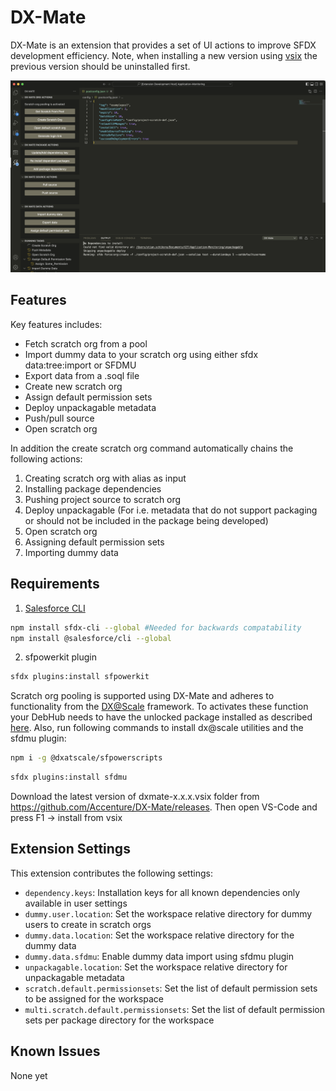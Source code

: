 # DX-Mate

DX-Mate is an extension that provides a set of UI actions to improve SFDX development efficiency. Note, when installing a new version using [vsix](https://code.visualstudio.com/docs/editor/extension-marketplace#_install-from-a-vsix) the previous version should be uninstalled first.

![Extension Screenshot](src/graphics/extension_screenshot.png)

## Features

Key features includes:
- Fetch scratch org from a pool
- Import dummy data to your scratch org using either sfdx data:tree:import or SFDMU
- Export data from a .soql file
- Create new scratch org
- Assign default permission sets
- Deploy unpackagable metadata
- Push/pull source
- Open scratch org

In addition the create scratch org command automatically chains the following actions:
1. Creating scratch org with alias as input
2. Installing package dependencies
3. Pushing project source to scratch org
4. Deploy unpackagable (For i.e. metadata that do not support packaging or should not be included in the package being developed)
5. Open scratch org
6. Assigning default permission sets
7. Importing dummy data

## Requirements

1. [Salesforce CLI](https://developer.salesforce.com/docs/atlas.en-us.sfdx_setup.meta/sfdx_setup/sfdx_setup_install_cli.htm)
```bash
npm install sfdx-cli --global #Needed for backwards compatability
npm install @salesforce/cli --global
```

2. sfpowerkit plugin
```bash
sfdx plugins:install sfpowerkit
```

Scratch org pooling is supported using DX-Mate and adheres to functionality from the [DX@Scale](https://docs.dxatscale.io/) framework. To activates these function your DebHub needs to have the unlocked package installed as described [here](https://docs.dxatscale.io/challenges/challenges/scratch-org-pooling). Also, run following commands to install dx@scale utilities and the sfdmu plugin:
```bash
npm i -g @dxatscale/sfpowerscripts 
````
```bash
sfdx plugins:install sfdmu  
```

Download the latest version of dxmate-x.x.x.vsix folder from https://github.com/Accenture/DX-Mate/releases.
Then open VS-Code and press F1 -> install from vsix 

## Extension Settings

This extension contributes the following settings:

* `dependency.keys`: Installation keys for all known dependencies only available in user settings
* `dummy.user.location`: Set the workspace relative directory for dummy users to create in scratch orgs
* `dummy.data.location`: Set the workspace relative directory for the dummy data
* `dummy.data.sfdmu`: Enable dummy data import using sfdmu plugin
* `unpackagable.location`: Set the workspace relative directory for unpackagable metadata
* `scratch.default.permissionsets`: Set the list of default permission sets to be assigned for the workspace
* `multi.scratch.default.permissionsets`: Set the list of default permission sets per package directory for the workspace

## Known Issues

None yet
